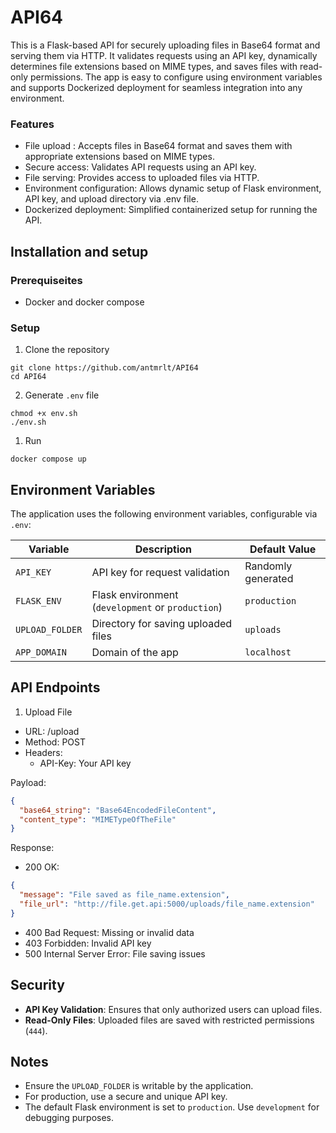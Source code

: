 # API64

This is a Flask-based API for securely uploading files in Base64 format and serving them via HTTP. It validates requests using an API key, dynamically determines file extensions based on MIME types, and saves files with read-only permissions. The app is easy to configure using environment variables and supports Dockerized deployment for seamless integration into any environment.

### Features
- File upload : Accepts files in Base64 format and saves them with appropriate extensions based on MIME types.
- Secure access: Validates API requests using an API key.
- File serving: Provides access to uploaded files via HTTP.
- Environment configuration: Allows dynamic setup of Flask environment, API key, and upload directory via .env file.
- Dockerized deployment: Simplified containerized setup for running the API.

## Installation and setup

### Prerequiseites
- Docker and docker compose

### Setup 

1. Clone the repository
```
git clone https://github.com/antmrlt/API64
cd API64
```

2. Generate `.env` file
```
chmod +x env.sh
./env.sh
```

1. Run
```
docker compose up
```

## Environment Variables

The application uses the following environment variables, configurable via `.env`:

| Variable      | Description                                      | Default Value |
|---------------|--------------------------------------------------|---------------|
| `API_KEY`     | API key for request validation                   | Randomly generated |
| `FLASK_ENV`   | Flask environment (`development` or `production`) | `production`   |
| `UPLOAD_FOLDER` | Directory for saving uploaded files             | `uploads`      |
| `APP_DOMAIN`  | Domain of the app                                | `localhost`     |

## API Endpoints

1. Upload File
- URL: /upload
- Method: POST
- Headers:
    - API-Key: Your API key

Payload:
```json
{
  "base64_string": "Base64EncodedFileContent",
  "content_type": "MIMETypeOfTheFile"
}
```

Response:
- 200 OK:
```json
{
  "message": "File saved as file_name.extension",
  "file_url": "http://file.get.api:5000/uploads/file_name.extension"
}
```
- 400 Bad Request: Missing or invalid data
- 403 Forbidden: Invalid API key
- 500 Internal Server Error: File saving issues

## Security

- **API Key Validation**: Ensures that only authorized users can upload files.
- **Read-Only Files**: Uploaded files are saved with restricted permissions (`444`).

## Notes

- Ensure the `UPLOAD_FOLDER` is writable by the application.
- For production, use a secure and unique API key.
- The default Flask environment is set to `production`. Use `development` for debugging purposes.
